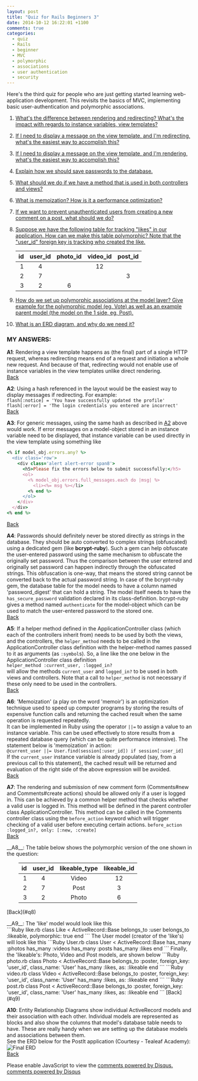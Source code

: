 ```yaml
---
layout: post
title: "Quiz for Rails Beginners 3"
date: 2014-10-12 16:22:01 +1100
comments: true
categories:
  - quiz
  - Rails
  - beginner
  - MVC
  - polymorphic
  - associations
  - user authentication
  - security
---
```

Here's the third quiz for people who are just getting started learning web-application development. 
This revisits the basics of MVC, implementing basic user-authentication and polymorphic associations.

<!-- more -->

1. <a name='q1'></a>[What's the difference between rendering and redirecting? What's the impact with regards to instance variables, view templates?](#a1)

2. <a name='q2'></a>[If I need to display a message on the view template, and I'm redirecting, what's the easiest way to accomplish this?](#a2)

3. <a name='q3'></a>[If I need to display a message on the view template, and I'm rendering, what's the easiest way to accomplish this?](#a3)

4. <a name='q4'></a>[Explain how we should save passwords to the database.](#a4)

5. <a name='q5'></a>[What should we do if we have a method that is used in both controllers and views?](#a5)

6. <a name='q6'></a>[What is memoization? How is it a performance optimization?](#a6)

7. <a name='q7'></a>[If we want to prevent unauthenticated users from creating a new comment on a post, what should we do?](#a7)

8. <a name='q8'></a>[Suppose we have the following table for tracking "likes" in our application. How can we make this table polymorphic? Note that the "user_id" foreign key is tracking who created the like.](#a8)  

    id | user_id | photo_id | video_id | post_id
    --:|:-------:|:--------:|:--------:|:-------:
    1  | 4       |          | 12       |
    2	 | 7       |          |          | 3
    3  | 2       | 6

9. <a name='q9'></a>[How do we set up polymorphic associations at the model layer? Give example for the polymorphic model (eg, Vote) as well as an example parent model (the model on the 1 side, eg, Post).](#a9)

10. <a name='q10'></a>[What is an ERD diagram, and why do we need it?](#a10)

### MY ANSWERS:
<a name='a1'></a>
__A1__: Rendering a view template happens as (the final) part of a single HTTP request, whereas redirecting means end of a request and initiation a whole new request. And because of that, redirecting would not enable use of instance variables in the view templates unlike direct rendering.  
[Back](#q1)

<a name='a2'></a>
__A2__: Using a hash referenced in the layout would be the easiest way to display messages if redirecting. For example:  
`flash[:notice] = 'You have successfully updated the profile'`
`flash[:error] = 'The login credentials you entered are incorrect'`  
[Back](#q2)

<a name='a3'></a>
__A3__: For generic messages, using the same hash as described in [A2](#a2) above would work. If error messages on a model-object stored in an instance variable need to be displayed, that instance variable can be used directly in the view template using something like  
``` ruby
<% if model_obj.errors.any? %>
  <div class='row'>
    <div class='alert alert-error span8'>
      <h5>Please fix the errors below to submit successfully:</h5>
      <ol>
        <% model_obj.errors.full_messages.each do |msg| %>
          <li><%= msg %></li>
        <% end %>
      </ol>
    </div>
  </div>
<% end %>
```
[Back](#q3)


<a name='a4'></a>
__A4__: Passwords should definitely never be stored directly as strings in the database. They should be auto converted to complex strings (obfuscated) using a dedicated gem (like __bcrypt-ruby__). Such a gem can help obfuscate the user-entered password using the same mechanism to obfuscate the originally set password. Thus the comparison between the user entered and originally set password can happen indirectly through the obfuscated strings. This obfuscation is one-way, that means the stored string cannot be converted back to the actual password string.
In case of the bcrypt-ruby gem, the database table for the model needs to have a column named 'password_digest' that can hold a string. The model itself needs to have the `has_secure_password` validation declared in its class-definition. bcrypt-ruby gives a method named `authenticate` for the model-object which can be used to match the user-entered password to the stored one.  
[Back](#q4)

<a name='a5'></a>
__A5__: If a helper method defined in the ApplicationController class (which each of the controllers inherit from) needs to be used by both the views, and the controllers, the `helper_method` needs to be called in the ApplicationController class definition with the helper-method names passed to it as arguments (as `:symbol`s). So, a line like the one below in the ApplicationController class definition  
`helper_method :current_user, :logged_in?`  
will allow the methods `current_user` and `logged_in?` to be used in both views and controllers. Note that a call to `helper_method` is not necessary if these only need to be used in the controllers.  
[Back](#q5)

<a name='a6'></a>
__A6__: 'Memoization' (a play on the word 'memoir') is an optimization technique used to speed up computer programs by storing the results of expensive function calls and returning the cached result when the same operation is requested repeatedly.  
It can be implemented in Ruby using the operator `||=` to assign a value to an instance variable. This can be used effectively to store results from a repeated database query (which can be quite performance intensive). The statement below is 'memoization' in action:  
`@current_user ||= User.find(session[:user_id]) if session[:user_id]`  
If the `current_user` instance variable is already populated (say, from a previous call to this statement), the cached result will be returned and evaluation of the right side of the above expression will be avoided.  
[Back](#q6)

<a name='a7'></a>
__A7__: The rendering and submission of new comment form (Comments#new and Comments#create actions) should be allowed only if a user is logged in. This can be achieved by a common helper method that checks whether a valid user is logged in. This method will be defined in the parent controller class ApplicationController. This method can be called in the Comments controller class using the `before_action` keyword which will trigger checking of a valid user before executing certain actions.
`before_action :logged_in?, only: [:new, :create]`  
[Back](#q7)

<a name='a8'></a>
<div class='no_extra_new_line'>__A8__: The table below shows the polymorphic version of the one shown in the question:</div>
<table style='margin-left:2em'>
  <thead>
    <tr>
      <th style="text-align: right">id</th>
      <th style="text-align: center">user_id</th>
      <th style="text-align: center">likeable_type</th>
      <th style="text-align: center">likeable_id</th>
    </tr>
  </thead>
  <tbody>
    <tr>
      <td style="text-align: right">1</td>
      <td style="text-align: center">4</td>
      <td style="text-align: center">Video</td>
      <td style="text-align: center">12</td>
    </tr>
    <tr>
      <td style="text-align: right">2</td>
      <td style="text-align: center">7</td>
      <td style="text-align: center">Post</td>
      <td style="text-align: center">3</td>
    </tr>
    <tr>
      <td style="text-align: right">3</td>
      <td style="text-align: center">2</td>
      <td style="text-align: center">Photo</td>
      <td style="text-align: center">6</td>
    </tr>
  </tbody>
</table>  
[Back](#q8)

<a name='a9'></a>
<div class='no_extra_new_line'>__A9__: The 'like' model would look like this</div>
```Ruby like.rb
class Like < ActiveRecord::Base
  belongs_to :user
  belongs_to :likeable, polymorphic: true
end
```
The User model (creator of the 'like's) will look like this  
```Ruby User.rb
class User < ActiveRecord::Base
  has_many :photos
  has_many :videos
  has_many :posts
  has_many :likes
end
```
Finally, the 'likeable's: Photo, Video and Post models, are shown below  
```Ruby photo.rb
class Photo < ActiveRecord::Base
  belongs_to :poster, foreign_key: 'user_id', class_name: 'User'
  has_many :likes, as: :likeable
end
```
```Ruby video.rb
class Video < ActiveRecord::Base
  belongs_to :poster, foreign_key: 'user_id', class_name: 'User'
  has_many :likes, as: :likeable
end
```
```Ruby post.rb
class Post < ActiveRecord::Base
  belongs_to :poster, foreign_key: 'user_id', class_name: 'User'
  has_many :likes, as: :likeable
end
```
[Back](#q9)

<a name='a10'></a>
__A10__: Entity Relationship Diagrams show individual ActiveRecord models and their association with each other. Individual models are represented as blocks and also show the columns that model's database table needs to have. These are really handy when we are setting up the database models and associations between them.  
See the ERD below for the PostIt application (Courtesy - Tealeaf Academy):
![Final ERD](http://d3ncao0pifc37i.cloudfront.net/images/ERD_final.jpg)   
[Back](#q10)


<div id="disqus_thread"></div>
<script type="text/javascript">
    /* * * CONFIGURATION VARIABLES: EDIT BEFORE PASTING INTO YOUR WEBPAGE * * */
    var disqus_shortname = 'ppjgithubio'; // required: replace example with your forum shortname

    /* * * DON'T EDIT BELOW THIS LINE * * */
    (function() {
        var dsq = document.createElement('script'); dsq.type = 'text/javascript'; dsq.async = true;
        dsq.src = '//' + disqus_shortname + '.disqus.com/embed.js';
        (document.getElementsByTagName('head')[0] || document.getElementsByTagName('body')[0]).appendChild(dsq);
    })();
</script>
<noscript>Please enable JavaScript to view the <a href="http://disqus.com/?ref_noscript">comments powered by Disqus.</a></noscript>
<a href="http://disqus.com" class="dsq-brlink">comments powered by <span class="logo-disqus">Disqus</span></a>
